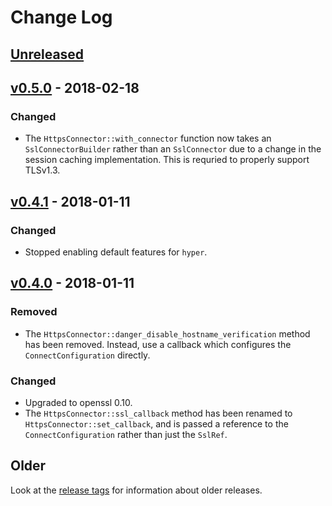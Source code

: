# Change Log

## [Unreleased]

## [v0.5.0] - 2018-02-18

### Changed

* The `HttpsConnector::with_connector` function now takes an `SslConnectorBuilder` rather than an
    `SslConnector` due to a change in the session caching implementation. This is requried to
    properly support TLSv1.3.

## [v0.4.1] - 2018-01-11

### Changed

* Stopped enabling default features for `hyper`.

## [v0.4.0] - 2018-01-11

### Removed

* The `HttpsConnector::danger_disable_hostname_verification` method has been removed. Instead, use
    a callback which configures the `ConnectConfiguration` directly.

### Changed

* Upgraded to openssl 0.10.
* The `HttpsConnector::ssl_callback` method has been renamed to `HttpsConnector::set_callback`,
    and is passed a reference to the `ConnectConfiguration` rather than just the `SslRef`.

## Older

Look at the [release tags] for information about older releases.

[Unreleased]: https://github.com/sfackler/hyper-openssl/compare/0.5.0...master
[v0.5.0]: https://github.com/sfackler/hyper-openssl/compare/0.4.1...0.5.0
[v0.4.1]: https://github.com/sfackler/hyper-openssl/compare/0.4.0...0.4.1
[v0.4.0]: https://github.com/sfackler/hyper-openssl/compare/0.3.1...0.4.0
[release tags]: https://github.com/sfackler/hyper-openssl/releases
